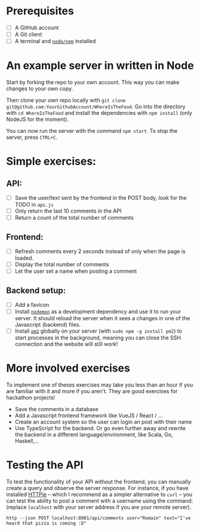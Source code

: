 # Prerequisites
- [ ] A GitHub account
- [ ] A Git client
- [ ] A terminal and [`node/npm`](https://www.npmjs.com/get-npm) installed

# An example server in written in Node
Start by forking the repo to your own account. This way you can make changes to your own copy.

Then clone your _own_ repo locally with `git clone git@github.com:YourGithubAccount/WhereIsTheFood`. Go into the directory with `cd WhereIsTheFood` and install the dependencies with `npm install` (only NodeJS for the moment).

You can now run the server with the command `npm start`. To stop the server, press `CTRL+C`.

# Simple exercises:
## API:
- [ ] Save the user/text sent by the frontend in the POST body, look for the TODO in `api.js`
- [ ] Only return the last 10 comments in the API
- [ ] Return a count of the total number of comments

## Frontend:
- [ ] Refresh comments every 2 seconds instead of only when the page is loaded.
- [ ] Display the total number of comments
- [ ] Let the user set a name when posting a comment

## Backend setup:
- [ ] Add a favicon
- [ ] Install [`nodemon`](https://github.com/remy/nodemon#nodemon) as a development dependency and use it to run your server. It should reload the server when it sees a changes in one of the Javascript (backend) files.
- [ ] Install [`pm2`](http://pm2.keymetrics.io/) globally on your server (with `sudo npm -g install pm2`) to start processes in the background, meaning you can close the SSH connection and the website will still work!

# More involved exercises
To implement one of theses exercises may take you less than an hour if you are familiar with it and more if you aren't. They are good exercises for hackathon projects!

- Save the comments in a database
- Add a Javascript frontend framework like VueJS / React / ...
- Create an account system so the user can login an post with their name
- Use TypeScript for the backend. Or go even further away and rewrite the backend in a different language/environment, like Scala, Go, Haskell,...

# Testing the API

To test the functionality of your API without the frontend, you can manually create a query and observe the server response. For instance, if you have installed [HTTPie](https://httpie.org/) – which I recommend as a simpler alternative to `curl` – you can test the ability to post a comment with a username using the command: (replace `localhost` with your server address if you are your remote server).

```
http --json POST localhost:8001/api/comments user="Romain" text="I've heard that pizza is coming :D"
```
